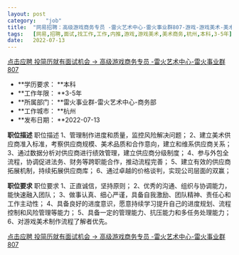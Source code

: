 ```yaml
---
layout:	post
category:	"job"
title:	"网易招聘：高级游戏商务专员 -雷火艺术中心-雷火事业群807-游戏-游戏美术-美术商务-杭州本科3-5年"
tags:	[网易,招聘,面试,找工作,工作,内推,游戏,游戏美术,美术商务,杭州,本科,3-5年]
date:	2022-07-13
---
```


[点击应聘 投简历就有面试机会 -> 高级游戏商务专员 -雷火艺术中心-雷火事业群807](http://mobile.bole.netease.com/bole/boleDetail?id=37883&employeeId=346f03c3cda5f04c&key=all)



- **学历要求： **本科
- **工作年限： **3-5年
- **所属部门： **雷火事业群-雷火艺术中心-商务部
- **工作城市： **杭州
- **发布日期： **2022-07-13



**职位描述**
职位描述
1、管理制作进度和质量，监控风险解决问题；
2、建立美术供应商准入标准，考察供应商规模、美术品质和合作意向，建立和维系供应商关系；
3、通过数据分析对供应商进行绩效管理，建立供应商分级制度；
4、参与外包全流程，协调促进法务、财务等跨职能合作，推动流程完善；
5、建立有效的供应商拓展机制，持续拓展供应商库；
6、通过卓越的价格谈判，实现公司层面的双赢；





**职位要求**
职位要求
1、正直诚信，坚持原则；
2、优秀的沟通、组织与协调能力，能快速融入团队；
3、做事认真、细心严谨，具备自我激励、团队精神、责任心和工作主动性；
4、具备良好的进度意识，愿意持续学习提升自己的进度规划、流程控制和风险管理等能力；
5、具备一定的管理能力、抗压能力和多任务处理能力；
6、对游戏美术制作流程了解者优先。




[点击应聘 投简历就有面试机会 -> 高级游戏商务专员 -雷火艺术中心-雷火事业群807](http://mobile.bole.netease.com/bole/boleDetail?id=37883&employeeId=346f03c3cda5f04c&key=all)